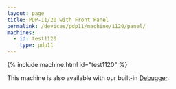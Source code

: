 ```yaml
---
layout: page
title: PDP-11/20 with Front Panel
permalink: /devices/pdp11/machine/1120/panel/
machines:
  - id: test1120
    type: pdp11
---
```


{% include machine.html id="test1120" %}

This machine is also available with our built-in [Debugger](debugger/).
